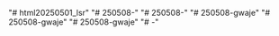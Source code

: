"# html20250501_lsr" 
"# 250508-" 
"# 250508-" 
"# 250508-gwaje" 
"# 250508-gwaje" 
"# 250508-gwaje" 
"# -" 
